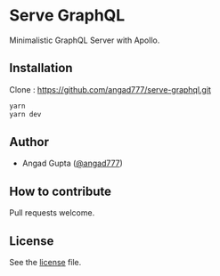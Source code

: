 # Serve GraphQL

Minimalistic GraphQL Server with Apollo.

## Installation

Clone : <https://github.com/angad777/serve-graphql.git>

```bash
yarn
yarn dev
```

## Author

- Angad Gupta ([@angad777](https://github.com/angad777))

## How to contribute

Pull requests welcome.

## License

See the [license] file.

[license]: /LICENSE
